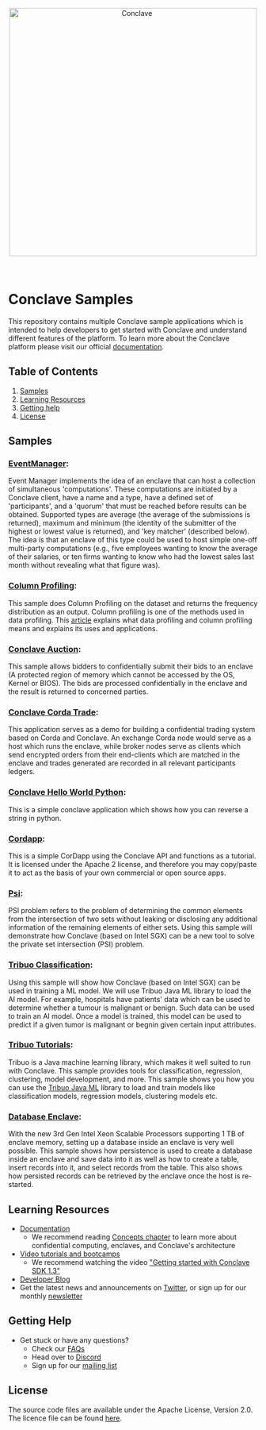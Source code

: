 <p align="center">
  <img src="https://conclave.net/wp-content/uploads/2020/12/Conclave_logo_master.png" alt="Conclave" width="500">
</p>
<br>

# Conclave Samples

This repository contains multiple Conclave sample applications which is intended to help
developers to get started with Conclave and understand different features of
the platform. To learn more about the Conclave platform please visit our official
[documentation](https://docs.conclave.net/).

## Table of Contents

1. [Samples](#Samples)
2. [Learning Resources](#Resources)
3. [Getting help](#Help)
4. [License](#License)

## Samples <a name="Samples"></a>

### [EventManager](./EventManager):
Event Manager implements the idea of an enclave that can host a collection of simultaneous 'computations'. These computations are initiated by a Conclave client, have a name and a type, have a defined set of 'participants', and a 'quorum' that must be reached before results can be obtained. Supported types are average (the average of the submissions is returned), maximum and minimum (the identity of the submitter of the highest or lowest value is returned), and 'key matcher' (described below).
The idea is that an enclave of this type could be used to host simple one-off multi-party computations (e.g., five employees wanting to know the average of their salaries, or ten firms wanting to know who had the lowest sales last month without revealing what that figure was).

### [Column Profiling](./column-profiling):
This sample does Column Profiling on the dataset and
returns the frequency distribution as an output. Column profiling is one of the methods used in data profiling.
This [article](https://www.alooma.com/blog/what-is-data-profiling) explains what data profiling and column profiling means
and explains its uses and applications.

### [Conclave Auction](./conclave-auction):
This sample allows bidders to confidentially submit their bids to an enclave (A protected region of memory which cannot be accessed by the OS, Kernel or BIOS). The bids are processed confidentially in the enclave and the result is returned to concerned parties.

### [Conclave Corda Trade](./conclave-corda-trade):
This application serves as a demo for building a confidential trading system based on Corda and Conclave. An exchange Corda node would serve as a host which runs the enclave, while broker nodes serve as clients which send encrypted orders from their end-clients which are matched in the enclave and trades generated are recorded in all relevant participants ledgers.

### [Conclave Hello World Python](./hello-world-python):
This is a simple conclave application which shows how you can reverse a string in python.

### [Cordapp](./cordapp):
This is a simple CorDapp using the Conclave API and functions as a tutorial. It is licensed under the Apache 2 license, and therefore you may copy/paste it to act as the basis of your own commercial or open source apps.

### [Psi](./psi-sample):
PSI problem refers to the problem of determining the common elements from the intersection of two sets without leaking or disclosing any additional information of the remaining elements of either sets.
Using this sample will demonstrate how Conclave (based on Intel SGX) can be a new tool to solve the private set intersection (PSI) problem.

### [Tribuo Classification](./tribuo-classification):
Using this sample will show how Conclave (based on Intel SGX) can be used in training a ML model. We will use Tribuo Java ML library to load the AI model.
For example, hospitals have patients' data which can be used to determine whether a tumour is malignant or benign.
Such data can be used to train an AI model. Once a model is trained, this model can be used to predict if a given tumor is malignant
or begnin given certain input attributes.

### [Tribuo Tutorials](./tribuo-tutorials):
Tribuo is a Java machine learning library, which makes it well suited to run with Conclave. This sample provides tools for classification, regression, clustering, model development, and more.
This sample shows you how you can use the [Tribuo Java ML](https://tribuo.org/learn/4.0/tutorials/) library to load and train models like classification models, regression models, clustering models etc.

### [Database Enclave](./psi-sample):
With the new 3rd Gen Intel Xeon Scalable Processors supporting 1 TB of enclave memory, 
setting up a database inside an enclave is very well possible. This sample shows how persistence is used to create a database inside an enclave and save data into it as well as how to create a
table, insert records into it, and select records from the table. This also shows how persisted records can be retrieved by
the enclave once the host is re-started.

## Learning Resources <a name="Resources"></a>

- [Documentation](https://docs.conclave.net)
  - We recommend reading [Concepts chapter](https://docs.conclave.net/enclaves.html) to learn more about confidential computing, enclaves, and Conclave's architecture
- [Video tutorials and bootcamps](https://www.youtube.com/channel/UCSZbii_Z5QXci6Sr-CvStuw)
  -  We recommend watching the video ["Getting started with Conclave SDK 1.3"](https://youtu.be/nwyGL5OemSU)
-  [Developer Blog](https://developer.r3.com/blog/category/conclave/)
-  Get the latest news and announcements on [Twitter](https://twitter.com/Conclavecompute),  or sign up for our monthly [newsletter](https://www.conclave.net/#newsletter)

## Getting Help <a name="Help"></a>

- Get stuck or have any questions?
  - Check our [FAQs](https://docs.conclave.net/faq.html)
  - Head over to [Discord](https://discord.gg/8RhkXc5eFp)
  - Sign up for our [mailing list](https://groups.io/g/conclave-discuss)

## License <a name="License"></a>
The source code files are available under the Apache License, Version 2.0.
The licence file can be found [here](https://github.com/R3Conclave/conclave-samples/blob/master/LICENSE).
